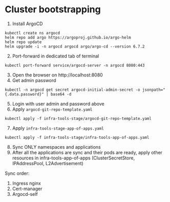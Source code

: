 # Cluster bootstrapping

1. Install ArgoCD
```
kubectl create ns argocd
helm repo add argo https://argoproj.github.io/argo-helm
helm repo update
helm upgrade -i -n argocd argocd argo/argo-cd --version 6.7.2
```
2. Port-forward in dedicated tab of terminal
```
kubectl port-forward service/argocd-server -n argocd 8080:443
```
3. Open the browser on http://localhost:8080
4. Get admin password
```
kubectl -n argocd get secret argocd-initial-admin-secret -o jsonpath="{.data.password}" | base64 -d
```
5. Login with user admin and password above
6. Apply ```argocd-git-repo-template.yaml```
```
kubectl apply -f infra-tools-stage/argocd-git-repo-template.yaml
```
7. Apply ```infra-tools-stage-app-of-apps.yaml```
```
kubectl apply -f infra-tools-stage/infra-tools-app-of-apps.yaml
```
8. Sync ONLY namespaces and applications
9. After all the applications are sync and their pods are ready,
   apply other resources in infra-tools-app-of-apps (ClusterSecretStore, IPAddressPool, L2Advertisement)

Sync order:
1. Ingress nginx
2. Cert-manager
3. Argocd-self